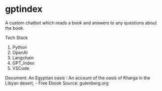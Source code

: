 # gptindex
A custom chatbot which reads a book and answers to any questions about the book.

Tech Stack
1. Python
2. OpenAI
3. Langchain
4. GPT_Index
5. VSCode

Document: An Egyptian oasis : An account of the oasis of Kharga in the Libyan desert, - Free Ebook
Source: gutenberg.org
